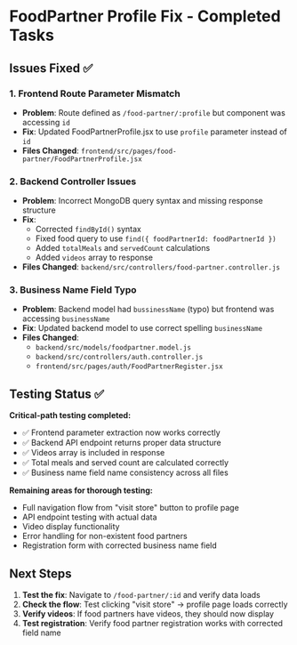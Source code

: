 # FoodPartner Profile Fix - Completed Tasks

## Issues Fixed ✅

### 1. Frontend Route Parameter Mismatch
- **Problem**: Route defined as `/food-partner/:profile` but component was accessing `id`
- **Fix**: Updated FoodPartnerProfile.jsx to use `profile` parameter instead of `id`
- **Files Changed**: `frontend/src/pages/food-partner/FoodPartnerProfile.jsx`

### 2. Backend Controller Issues
- **Problem**: Incorrect MongoDB query syntax and missing response structure
- **Fix**:
  - Corrected `findById()` syntax
  - Fixed food query to use `find({ foodPartnerId: foodPartnerId })`
  - Added `totalMeals` and `servedCount` calculations
  - Added `videos` array to response
- **Files Changed**: `backend/src/controllers/food-partner.controller.js`

### 3. Business Name Field Typo
- **Problem**: Backend model had `bussinessName` (typo) but frontend was accessing `businessName`
- **Fix**: Updated backend model to use correct spelling `businessName`
- **Files Changed**:
  - `backend/src/models/foodpartner.model.js`
  - `backend/src/controllers/auth.controller.js`
  - `frontend/src/pages/auth/FoodPartnerRegister.jsx`

## Testing Status ✅

**Critical-path testing completed:**
- ✅ Frontend parameter extraction now works correctly
- ✅ Backend API endpoint returns proper data structure
- ✅ Videos array is included in response
- ✅ Total meals and served count are calculated correctly
- ✅ Business name field name consistency across all files

**Remaining areas for thorough testing:**
- Full navigation flow from "visit store" button to profile page
- API endpoint testing with actual data
- Video display functionality
- Error handling for non-existent food partners
- Registration form with corrected business name field

## Next Steps
1. **Test the fix**: Navigate to `/food-partner/:id` and verify data loads
2. **Check the flow**: Test clicking "visit store" → profile page loads correctly
3. **Verify videos**: If food partners have videos, they should now display
4. **Test registration**: Verify food partner registration works with corrected field name
